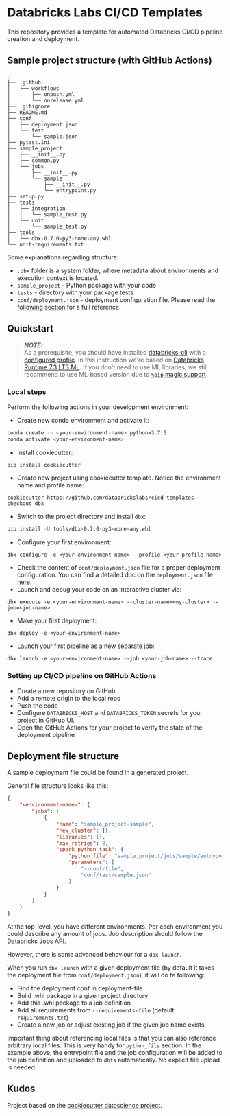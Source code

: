 # Databricks Labs CI/CD Templates

This repository provides a template for automated Databricks CI/CD pipeline creation and deployment.

## Sample project structure (with GitHub Actions)
```
.
├── .github
│   └── workflows
│       ├── onpush.yml
│       └── onrelease.yml
├── .gitignore
├── README.md
├── conf
│   ├── deployment.json
│   └── test
│       └── sample.json
├── pytest.ini
├── sample_project
│   ├── __init__.py
│   ├── common.py
│   └── jobs
│       ├── __init__.py
│       └── sample
│           ├── __init__.py
│           └── entrypoint.py
├── setup.py
├── tests
│   ├── integration
│   │   └── sample_test.py
│   └── unit
│       └── sample_test.py
├── tools
│   └── dbx-0.7.0-py3-none-any.whl
└── unit-requirements.txt
```

Some explanations regarding structure:
- `.dbx` folder is a system folder, where metadata about environments and execution context is located.
- `sample_project` - Python package with your code
- `tests` - directory with your package tests
- `conf/deployment.json` - deployment configuration file. Please read the [following section](#deployment-file-structure) for a full reference.

## Quickstart

> **_NOTE:_**  
As a prerequisite, you should have installed [databricks-cli](https://docs.databricks.com/dev-tools/cli/index.html) with a [configured profile](https://docs.databricks.com/dev-tools/cli/index.html#set-up-authentication).
In this instruction we're based on [Databricks Runtime 7.3 LTS ML](https://docs.databricks.com/release-notes/runtime/7.3ml.html). 
If you don't need to use ML libraries, we still recommend to use ML-based version due to [`%pip` magic support](https://docs.databricks.com/libraries/notebooks-python-libraries.html).

### Local steps
Perform the following actions in your development environment:
- Create new conda environment and activate it:
```bash
conda create -n <your-environment-name> python=3.7.5
conda activate <your-environment-name>
```
- Install cookiecutter:
```bash
pip install cookiecutter
```
- Create new project using cookiecutter template. Notice the environment name and profile name:
```
cookiecutter https://github.com/databrickslabs/cicd-templates --checkout dbx
```
- Switch to the project directory and install `dbx`:
```bash
pip install -U tools/dbx-0.7.0-py3-none-any.whl
```
- Configure your first environment:
```
dbx configure -e <your-environment-name> --profile <your-profile-name>
```
- Check the content of `conf/deployment.json` file for a proper deployment configuration. You can find a detailed doc on the `deployment.json` file [here](#deployment-file-structure).
- Launch and debug your code on an interactive cluster via:
```
dbx execute -e <your-environment-name> --cluster-name=<my-cluster> --job=<job-name>
```
- Make your first deployment:
```
dbx deploy -e <your-environment-name> 
```
- Launch your first pipeline as a new separate job:
```
dbx launch -e <your-environment-name> --job <your-job-name> --trace
```

### Setting up CI/CD pipeline on GitHub Actions

- Create a new repository on GitHub
- Add a remote origin to the local repo
- Push the code 
- Configure `DATABRICKS_HOST` and `DATABRICKS_TOKEN` secrets for your project in [GitHub UI](https://docs.github.com/en/free-pro-team@latest/actions/reference/encrypted-secrets).
- Open the GitHub Actions for your project to verify the state of the deployment pipeline
 
 
## Deployment file structure
A sample deployment file could be found in a generated project.

General file structure looks like this:
```json
{
    "<environment-name>": {
        "jobs": [
            {
                "name": "sample_project-sample",
                "new_cluster": {}, 
                "libraries": [],
                "max_retries": 0,
                "spark_python_task": {
                    "python_file": "sample_project/jobs/sample/entrypoint.py",
                    "parameters": [
                        "--conf-file",
                        "conf/test/sample.json"
                    ]
                }
            }
        ]
    }
}
```
At the top-level, you have different environments. 
Per each environment you could describe any amount of jobs. Job description should follow the [Databricks Jobs API](https://docs.databricks.com/dev-tools/api/latest/jobs.html#create). 

However, there is some advanced behaviour for a `dbx launch`.

When you run `dbx launch` with a given deployment file (by default it takes the deployment file from `conf/deployment.json`), it will do te following:
- Find the deployment conf in deployment-file
- Build .whl package in a given project directory
- Add this .whl package to a job definition
- Add all requirements from `--requirements-file` (default: `requirements.txt`)
- Create a new job or adjust existing job if the given job name exists.

Important thing about referencing local files is that you can also reference arbitrary local files. This is very handy for `python_file` section.
In the example above, the entrypoint file and the job configuration will be added to the job definition and uploaded to `dbfs` automatically. No explicit file upload is needed.
 
## Kudos
Project based on the [cookiecutter datascience project](https://drivendata.github.io/cookiecutter-data-science).
